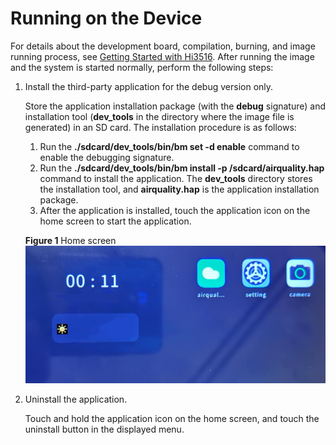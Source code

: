 # Running on the Device<a name="EN-US_TOPIC_0000001054809161"></a>

For details about the development board, compilation, burning, and image running process, see  [Getting Started with Hi3516](../quick-start/introduction-to-the-hi3516-development-board.md). After running the image and the system is started normally, perform the following steps:

1.  Install the third-party application for the debug version only.

    Store the application installation package \(with the  **debug**  signature\) and installation tool \(**dev\_tools**  in the directory where the image file is generated\) in an SD card. The installation procedure is as follows:

    1.  Run the  **./sdcard/dev\_tools/bin/bm set -d enable**  command to enable the debugging signature.
    2.  Run the  **./sdcard/dev\_tools/bin/bm install -p /sdcard/airquality.hap**  command to install the application. The  **dev\_tools**  directory stores the installation tool, and  **airquality.hap**  is the application installation package.
    3.  After the application is installed, touch the application icon on the home screen to start the application.

    **Figure  1**  Home screen<a name="fig146361926155516"></a>  
    ![](figures/home-screen.png "home-screen")

2.  Uninstall the application.

    Touch and hold the application icon on the home screen, and touch the uninstall button in the displayed menu.


